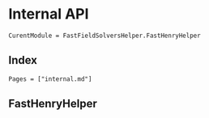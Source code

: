 # Internal API

```@meta
CurentModule = FastFieldSolversHelper.FastHenryHelper
```

## Index

```@index
Pages = ["internal.md"]
```

## FastHenryHelper

```@docs
```
